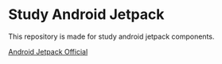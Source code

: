 # Study Android Jetpack

This repository is made for study android jetpack components.

[Android Jetpack Official](https://developer.android.com/jetpack/)
